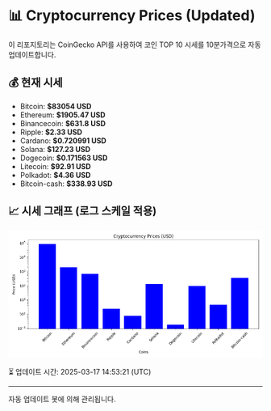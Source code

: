 
# 📊 Cryptocurrency Prices (Updated)

이 리포지토리는 CoinGecko API를 사용하여 코인 TOP 10 시세를 10분가격으로 자동 업데이트합니다.

## 💰 현재 시세
- Bitcoin: **$83054 USD**
- Ethereum: **$1905.47 USD**
- Binancecoin: **$631.8 USD**
- Ripple: **$2.33 USD**
- Cardano: **$0.720991 USD**
- Solana: **$127.23 USD**
- Dogecoin: **$0.171563 USD**
- Litecoin: **$92.91 USD**
- Polkadot: **$4.36 USD**
- Bitcoin-cash: **$338.93 USD**

## 📈 시세 그래프 (로그 스케일 적용)
![Crypto Prices](crypto_prices.png)

⏳ 업데이트 시간: 2025-03-17 14:53:21 (UTC)

---
자동 업데이트 봇에 의해 관리됩니다.
